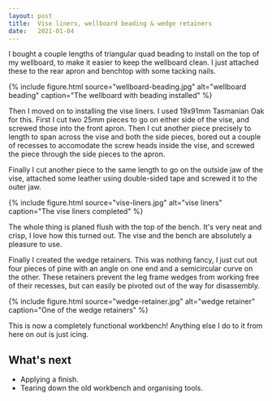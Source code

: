 ```yaml
---
layout: post
title:  Vise liners, wellboard beading & wedge retainers
date:   2021-01-04
---
```



I bought a couple lengths of triangular quad beading to install on the top of
my wellboard, to make it easier to keep the wellboard clean.  I just attached
these to the rear apron and benchtop with some tacking nails.

{% include figure.html source="wellboard-beading.jpg" alt="wellboard beading" caption="The wellboard with beading installed" %}

Then I moved on to installing the vise liners.  I used 19x91mm Tasmanian Oak
for this.  First I cut two 25mm pieces to go on either side of the vise, and
screwed those into the front apron.  Then I cut another piece precisely to
length to span across the vise and both the side pieces, bored out a couple of
recesses to accomodate the screw heads inside the vise, and screwed the piece
through the side pieces to the apron.

Finally I cut another piece to the same length to go on the outside jaw of the
vise, attached some leather using double-sided tape and screwed it to the outer
jaw.

{% include figure.html source="vise-liners.jpg" alt="vise liners" caption="The vise liners completed" %}

The whole thing is planed flush with the top of the bench.  It's very neat and
crisp, I love how this turned out.  The vise and the bench are absolutely a
pleasure to use.

Finally I created the wedge retainers.  This was nothing fancy, I just cut out
four pieces of pine with an angle on one end and a semicircular curve on the
other.  These retainers prevent the leg frame wedges from working free of their
recesses, but can easily be pivoted out of the way for disassembly.

{% include figure.html source="wedge-retainer.jpg" alt="wedge retainer" caption="One of the wedge retainers" %}

This is now a completely functional workbench!  Anything else I do to it from
here on out is just icing.

## What's next

- Applying a finish.
- Tearing down the old workbench and organising tools.
